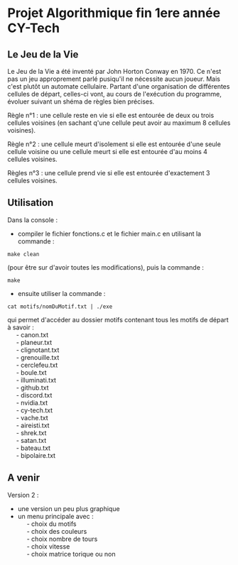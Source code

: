 # Projet Algorithmique fin 1ere année CY-Tech

## Le Jeu de la Vie

Le Jeu de la Vie a été inventé par John Horton Conway en 1970. Ce n'est pas un jeu approprement parlé pusiqu'il ne nécessite aucun joueur.
Mais c'est plutôt un automate cellulaire. Partant d'une organisation de différentes cellules de départ, celles-ci vont, au cours de l'exécution
du programme, évoluer suivant un shéma de règles bien précises.

Règle n°1 : une cellule reste en vie si elle est entourée de deux ou trois cellules voisines (en sachant q'une cellule peut avoir au maximum 8
cellules voisines).

Règle n°2 : une cellule meurt d'isolement si elle est entourée d'une seule cellule voisine ou une cellule meurt si elle est entourée d'au moins
4 cellules voisines.

Règles n°3 : une cellule prend vie si elle est entourée d'exactement 3 cellules voisines.

## Utilisation
  
Dans la console :    
- compiler le fichier fonctions.c et le fichier main.c en utilisant la commande :  
<pre><code>make clean</code></pre>  
(pour être sur d'avoir toutes les modifications), puis la commande :  
<pre><code>make</code></pre>  
- ensuite utiliser la commande :  
<pre><code>cat motifs/nomDuMotif.txt | ./exe</code></pre>  
qui permet d'accéder au dossier motifs contenant tous les motifs de départ à savoir :  
&nbsp;&nbsp;&nbsp;&nbsp; - canon.txt  
&nbsp;&nbsp;&nbsp;&nbsp; - planeur.txt  
&nbsp;&nbsp;&nbsp;&nbsp; - clignotant.txt  
&nbsp;&nbsp;&nbsp;&nbsp; - grenouille.txt  
&nbsp;&nbsp;&nbsp;&nbsp; - cerclefeu.txt  
&nbsp;&nbsp;&nbsp;&nbsp; - boule.txt    
&nbsp;&nbsp;&nbsp;&nbsp; - illuminati.txt  
&nbsp;&nbsp;&nbsp;&nbsp; - github.txt  
&nbsp;&nbsp;&nbsp;&nbsp; - discord.txt  
&nbsp;&nbsp;&nbsp;&nbsp; - nvidia.txt  
&nbsp;&nbsp;&nbsp;&nbsp; - cy-tech.txt  
&nbsp;&nbsp;&nbsp;&nbsp; - vache.txt   
&nbsp;&nbsp;&nbsp;&nbsp; - aireisti.txt  
&nbsp;&nbsp;&nbsp;&nbsp; - shrek.txt  
&nbsp;&nbsp;&nbsp;&nbsp; - satan.txt  
&nbsp;&nbsp;&nbsp;&nbsp; - bateau.txt  
&nbsp;&nbsp;&nbsp;&nbsp; - bipolaire.txt  

## A venir  

Version 2 :  
- une version un peu plus graphique
- un menu principale avec :  
&nbsp;&nbsp;&nbsp;&nbsp; - choix du motifs  
&nbsp;&nbsp;&nbsp;&nbsp; - choix des couleurs  
&nbsp;&nbsp;&nbsp;&nbsp; - choix nombre de tours  
&nbsp;&nbsp;&nbsp;&nbsp; - choix vitesse  
&nbsp;&nbsp;&nbsp;&nbsp; - choix matrice torique ou non  

